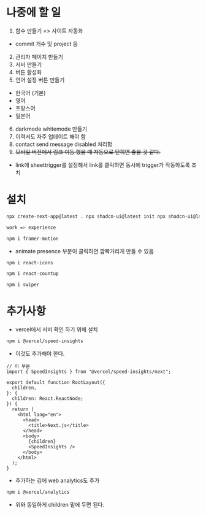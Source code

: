 # 나중에 할 일

1. 함수 만들기 => 사이트 자동화
  - commit 개수 및 project 등
2. 관리자 페이지 만들기
3. 서버 만들기
4. 버튼 활성화
5. 언어 설정 버튼 만들기
  - 한국어 (기본)
  - 영어
  - 프랑스어
  - 일본어
6. darkmode whitemode 만들기
7. 이력서도 자주 업데이트 해야 함
8. contact send message disabled 처리함
9. ~~모바일 버전에서 링크 이동 했을 때 자동으로 닫히면 좋을 것 같다.~~
  - link에 sheettrigger를 설정해서 link를 클릭하면 동시에 trigger가 작동하도록 조치 

# 설치

```bash
npx create-next-app@latest . npx shadcn-ui@latest init npx shadcn-ui@latest add input button scroll-area select sheet tabs textarea tooltip

work => experience

npm i framer-motion
```

- animate presence 부분이 클릭하면 깜빡거리게 만들 수 있음

```bash
npm i react-icons

npm i react-countup

npm i swiper
```

# 추가사항

- vercel에서 서버 확인 하기 위해 설치

```bash
npm i @vercel/speed-insights
```

- 이것도 추가해야 한다.

```tsx
// 이 부분
import { SpeedInsights } from "@vercel/speed-insights/next";

export default function RootLayout({
  children,
}: {
  children: React.ReactNode;
}) {
  return (
    <html lang="en">
      <head>
        <title>Next.js</title>
      </head>
      <body>
        {children}
        <SpeedInsights />
      </body>
    </html>
  );
}
```

- 추가하는 김에 web analytics도 추가

```bash
npm i @vercel/analytics
```

- 위와 동일하게 children 밑에 두면 된다.
